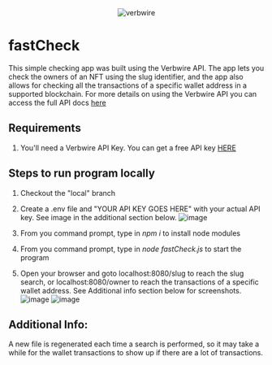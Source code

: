 <div align="center">
    <img alt="verbwire" src="resources/_.gif"/>
</div>

# fastCheck
This simple checking app was built using the Verbwire API. The app lets you check the owners of an NFT using the slug identifier, and the app also allows for checking all the transactions of a specific wallet address in a supported blockchain. For more details on using the Verbwire API you can access the full API docs [here](https://docs.verbwire.com/docs)

## Requirements
1. You'll need a Verbwire API Key. You can get a free API key [HERE](https://www.verbwire.com/auth/register)

## Steps to run program locally
1. Checkout the "local" branch
2. Create a .env file and "YOUR API KEY GOES HERE" with your actual API key. See image in the additional section below.
![image](https://user-images.githubusercontent.com/40572853/210030228-1dcd452d-0a9e-4b94-965d-fad26fa1b5a5.png)

2. From you command prompt, type in *npm i* to install node modules

3. From you command prompt, type in *node fastCheck.js* to start the program 

4. Open your browser and goto localhost:8080/slug to reach the slug search, or localhost:8080/owner to reach the transactions of a specific wallet address. See Additional info section below for screenshots.
![image](https://user-images.githubusercontent.com/40572853/210030341-8297e0c4-3582-43ce-ad68-a2da3bc5d961.png)
![image](https://user-images.githubusercontent.com/40572853/210030355-9c729df0-2eba-4a53-944b-b48a731de38c.png)


## Additional Info:
A new file is regenerated each time a search is performed, so it may take a while for the wallet transactions to show up if there are a lot of transactions.
